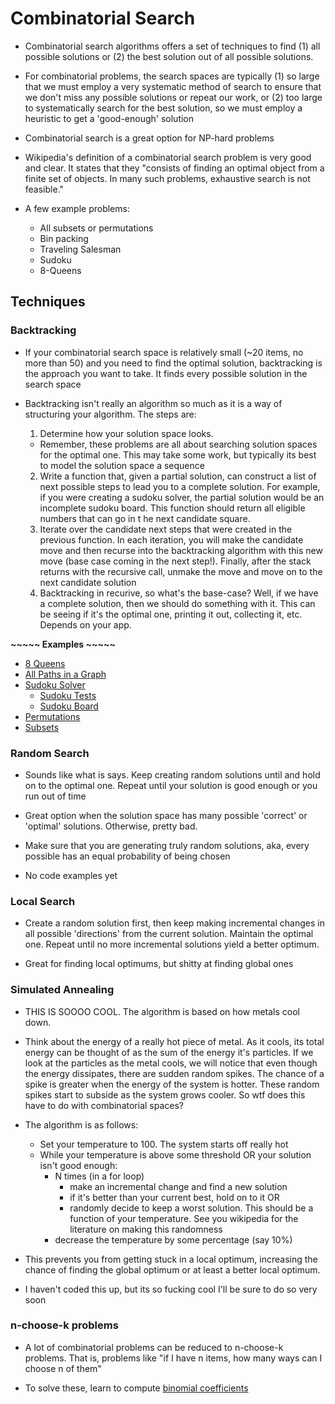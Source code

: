 # Combinatorial Search

* Combinatorial search algorithms offers a set of techniques to find (1) all
possible solutions or (2) the best solution out of all possible solutions.

* For combinatorial problems, the search spaces are typically (1) so large that we must
employ a very systematic method of search to ensure that we don't miss any
possible solutions or repeat our work, or (2) too large to systematically search
for the best solution, so we must employ a heuristic to get a 'good-enough' solution

* Combinatorial search is a great option for NP-hard problems

* Wikipedia's definition of a combinatorial search problem is very good and
clear. It states that they "consists of finding an optimal object from a finite set of
objects. In many such problems, exhaustive search is not feasible."

* A few example problems:
  * All subsets or permutations
  * Bin packing
  * Traveling Salesman
  * Sudoku
  * 8-Queens


## Techniques

### Backtracking

* If your combinatorial search space is relatively small (~20 items, no more than 50)
and you need to find the optimal solution, backtracking is the approach you want
to take. It finds every possible solution in the search space

* Backtracking isn't really an algorithm so much as it is a way of structuring your
algorithm. The steps are:
  1. Determine how your solution space looks.
    * Remember, these problems are all about searching solution spaces for the
    optimal one. This may take some work, but typically its best to model the solution
    space a sequence
  2. Write a function that, given a partial solution, can construct a list of
  next possible steps to lead you to a complete solution. For example, if you
  were creating a sudoku solver, the partial solution would be an incomplete
  sudoku board. This function should return all eligible numbers that can go in t
  he next candidate square.
  3. Iterate over the candidate next steps that were created in the previous
  function. In each iteration, you will make the candidate move and then recurse into the
  backtracking algorithm with this new move (base case coming in the next step!).
  Finally, after the stack returns with the recursive call, unmake the move and move on
  to the next candidate solution
  4. Backtracking in recurive, so what's the base-case? Well, if we have a complete
  solution, then we should do something with it. This can be seeing if it's the
  optimal one, printing it out, collecting it, etc. Depends on your app.

 **~~~~~ Examples ~~~~~**

  - [8 Queens](./code/8_queens.py)
  - [All Paths in a Graph](./code/all_paths_in_graph.py)
  - [Sudoku Solver](./code/sudoku.py)
    - [Sudoku Tests](./code/test_sudoku.py)
    - [Sudoku Board](./code/sudoku_board.py)
  - [Permutations](./code/perms.py)
  - [Subsets](./code/subsets.py)


### Random Search

* Sounds like what is says. Keep creating random solutions until and hold on to
the optimal one. Repeat until your solution is good enough or you run out of time

* Great option when the solution space has many possible 'correct' or 'optimal'
solutions. Otherwise, pretty bad.

* Make sure that you are generating truly random solutions, aka, every possible
has an equal probability of being chosen

* No code examples yet

### Local Search

* Create a random solution first, then keep making incremental changes in all
possible 'directions' from the current solution. Maintain the optimal one. Repeat
until no more incremental solutions yield a better optimum.

* Great for finding local optimums, but shitty at finding global ones

### Simulated Annealing

* THIS IS SOOOO COOL. The algorithm is based on how metals cool down.

* Think about the energy of a really hot piece of metal. As it cools, its total
energy can be thought of as the sum of the energy it's particles. If we look at
the particles as the metal cools, we will notice that even though the energy
dissipates, there are sudden random spikes. The chance of a spike is greater when
the energy of the system is hotter. These random spikes start to subside as the
system grows cooler. So wtf does this have to do with combinatorial spaces?

* The algorithm is as follows:
  - Set your temperature to 100. The system starts off really hot
  - While your temperature is above some threshold OR your solution isn't good enough:
      - N times (in a for loop)
        - make an incremental change and find a new solution
        - if it's better than your current best, hold on to it OR
        - randomly decide to keep a worst solution. This should be a function of
        your temperature. See you wikipedia for the literature on making this randomness
      - decrease the temperature by some percentage (say 10%)

* This prevents you from getting stuck in a local optimum, increasing the chance
of finding the global optimum or at least a better local optimum.

* I haven't coded this up, but its so fucking cool I'll be sure to do so very soon

### n-choose-k problems

* A lot of combinatorial problems can be reduced to n-choose-k problems. That is,
problems like "if I have n items, how many ways can I choose n of them"

* To solve these, learn to compute [binomial coefficients](./code/binomial_coefficient.py)
